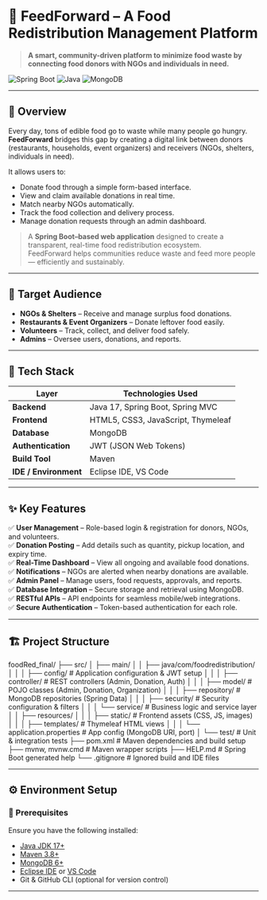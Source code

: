 # 🥗 FeedForward – A Food Redistribution Management Platform

> **A smart, community-driven platform to minimize food waste by connecting food donors with NGOs and individuals in need.**

![Spring Boot](https://img.shields.io/badge/Spring%20Boot-2.7+-brightgreen)
![Java](https://img.shields.io/badge/Java-17-orange)
![MongoDB](https://img.shields.io/badge/MongoDB-Database-success)

---

## 🚀 Overview

Every day, tons of edible food go to waste while many people go hungry.  
**FeedForward** bridges this gap by creating a digital link between donors (restaurants, households, event organizers) and receivers (NGOs, shelters, individuals in need).

It allows users to:
- Donate food through a simple form-based interface.
- View and claim available donations in real time.
- Match nearby NGOs automatically.
- Track the food collection and delivery process.
- Manage donation requests through an admin dashboard.

> A **Spring Boot–based web application** designed to create a transparent, real-time food redistribution ecosystem.  
> FeedForward helps communities reduce waste and feed more people — efficiently and sustainably.

---

## 👥 Target Audience

- **NGOs & Shelters** – Receive and manage surplus food donations.  
- **Restaurants & Event Organizers** – Donate leftover food easily.  
- **Volunteers** – Track, collect, and deliver food safely.  
- **Admins** – Oversee users, donations, and reports.

---

## 🧰 Tech Stack

| Layer | Technologies Used |
|-------|--------------------|
| **Backend** | Java 17, Spring Boot, Spring MVC |
| **Frontend** | HTML5, CSS3, JavaScript, Thymeleaf |
| **Database** | MongoDB |
| **Authentication** | JWT (JSON Web Tokens) |
| **Build Tool** | Maven |
| **IDE / Environment** | Eclipse IDE, VS Code |

---

## ✨ Key Features

✅ **User Management** – Role-based login & registration for donors, NGOs, and volunteers.  
✅ **Donation Posting** – Add details such as quantity, pickup location, and expiry time.  
✅ **Real-Time Dashboard** – View all ongoing and available food donations.  
✅ **Notifications** – NGOs are alerted when nearby donations are available.  
✅ **Admin Panel** – Manage users, food requests, approvals, and reports.  
✅ **Database Integration** – Secure storage and retrieval using MongoDB.  
✅ **RESTful APIs** – API endpoints for seamless mobile/web integrations.  
✅ **Secure Authentication** – Token-based authentication for each role.  

---

## 🏗️ Project Structure
foodRed_final/
├── src/
│ ├── main/
│ │ ├── java/com/foodredistribution/
│ │ │ ├── config/ # Application configuration & JWT setup
│ │ │ ├── controller/ # REST controllers (Admin, Donation, Auth)
│ │ │ ├── model/ # POJO classes (Admin, Donation, Organization)
│ │ │ ├── repository/ # MongoDB repositories (Spring Data)
│ │ │ ├── security/ # Security configuration & filters
│ │ │ └── service/ # Business logic and service layer
│ │ ├── resources/
│ │ │ ├── static/ # Frontend assets (CSS, JS, images)
│ │ │ ├── templates/ # Thymeleaf HTML views
│ │ │ └── application.properties # App config (MongoDB URI, port)
│ └── test/ # Unit & integration tests
├── pom.xml # Maven dependencies and build setup
├── mvnw, mvnw.cmd # Maven wrapper scripts
├── HELP.md # Spring Boot generated help
└── .gitignore # Ignored build and IDE files

---

## ⚙️ Environment Setup

### 🧩 Prerequisites
Ensure you have the following installed:
- [Java JDK 17+](https://adoptium.net/)
- [Maven 3.8+](https://maven.apache.org/)
- [MongoDB 6+](https://www.mongodb.com/try/download/community)
- [Eclipse IDE](https://www.eclipse.org/downloads/) or [VS Code](https://code.visualstudio.com/)
- Git & GitHub CLI (optional for version control)

---

